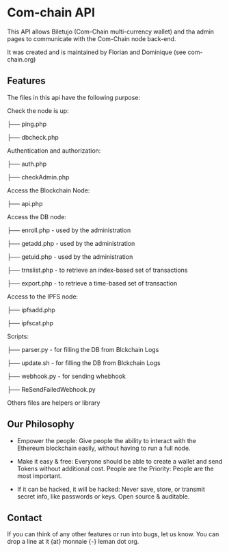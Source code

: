 # Com-chain API

This API allows Biletujo (Com-Chain multi-currency wallet) and tha admin pages
to communicate with the Com-Chain node back-end. 

It was created and is maintained by Florian and Dominique (see com-chain.org)

## Features 
The files in this api have the following purpose:

Check the node is up:

├── ping.php

├── dbcheck.php

Authentication and authorization:

├── auth.php

├── checkAdmin.php

Access the Blockchain Node:

├── api.php

Access the DB node:

├── enroll.php       - used by the administration

├── getadd.php       - used by the administration

├── getuid.php       - used by the administration

├── trnslist.php     - to retrieve an index-based set of transactions

├── export.php       - to retrieve a time-based set of transaction 


Access to the IPFS node:

├── ipfsadd.php

├── ipfscat.php


Scripts:

├── parser.py         - for filling the DB from Blckchain Logs

├── update.sh         - for filling the DB from Blckchain Logs

├── webhook.py        - for sending whebhook

├── ReSendFailedWebhook.py


Others files are helpers or library

## Our Philosophy

- Empower the people: Give people the ability to interact with the Ethereum blockchain easily, without having to run a full node.

- Make it easy & free: Everyone should be able to create a wallet and send Tokens without additional cost.
People are the Priority: People are the most important.

- If it can be hacked, it will be hacked: Never save, store, or transmit secret info, like passwords or keys. Open source & auditable.

## Contact

If you can think of any other features or run into bugs, let us know. You can drop a line at it {at} monnaie {-} leman dot org.

